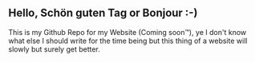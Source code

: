 ## Hello, Schön guten Tag or Bonjour :-)

This is my Github Repo for my Website (Coming soon™), ye I don't know what else I should write for the time being but this thing of a website will slowly but surely get better.
